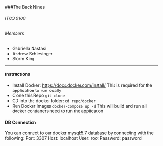 ###The Back Nines
###### ITCS 6160
###### Members

- Gabriella Nastasi
- Andrew Schlesinger
- Storm King

------------

#### Instructions
- Install Docker: https://docs.docker.com/install/ 
This is required for the application to run locally
- Clone this Repo
`git clone `
- CD into the docker folder:
`cd repo/docker`
- Run Docker images 
`docker-compose up -d`
This will build and run all docker contianers need to run the application

#### DB Connection
You can connect to our docker mysql:5.7 database by connecting with the following:
Port: 3307
Host: localhost
User: root
Password: password
